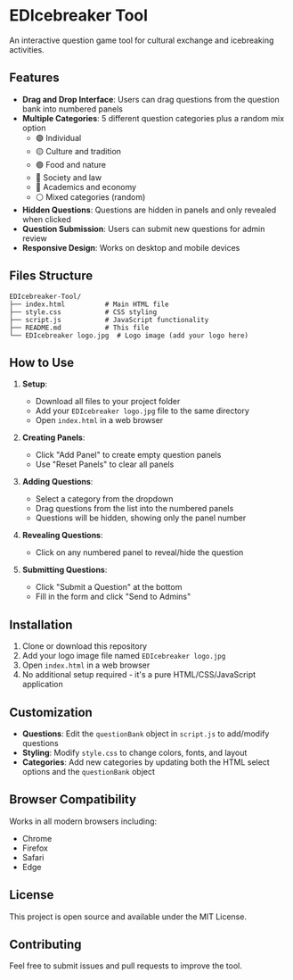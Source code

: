 # EDIcebreaker Tool

An interactive question game tool for cultural exchange and icebreaking activities.

## Features

- **Drag and Drop Interface**: Users can drag questions from the question bank into numbered panels
- **Multiple Categories**: 5 different question categories plus a random mix option
  - 🟣 Individual
  - 🟡 Culture and tradition
  - 🟢 Food and nature
  - 🔴 Society and law
  - 🔵 Academics and economy
  - ⚪ Mixed categories (random)
- **Hidden Questions**: Questions are hidden in panels and only revealed when clicked
- **Question Submission**: Users can submit new questions for admin review
- **Responsive Design**: Works on desktop and mobile devices

## Files Structure

```
EDIcebreaker-Tool/
├── index.html          # Main HTML file
├── style.css           # CSS styling
├── script.js           # JavaScript functionality
├── README.md           # This file
└── EDIcebreaker logo.jpg  # Logo image (add your logo here)
```

## How to Use

1. **Setup**: 
   - Download all files to your project folder
   - Add your `EDIcebreaker logo.jpg` file to the same directory
   - Open `index.html` in a web browser

2. **Creating Panels**:
   - Click "Add Panel" to create empty question panels
   - Use "Reset Panels" to clear all panels

3. **Adding Questions**:
   - Select a category from the dropdown
   - Drag questions from the list into the numbered panels
   - Questions will be hidden, showing only the panel number

4. **Revealing Questions**:
   - Click on any numbered panel to reveal/hide the question

5. **Submitting Questions**:
   - Click "Submit a Question" at the bottom
   - Fill in the form and click "Send to Admins"

## Installation

1. Clone or download this repository
2. Add your logo image file named `EDIcebreaker logo.jpg`
3. Open `index.html` in a web browser
4. No additional setup required - it's a pure HTML/CSS/JavaScript application

## Customization

- **Questions**: Edit the `questionBank` object in `script.js` to add/modify questions
- **Styling**: Modify `style.css` to change colors, fonts, and layout
- **Categories**: Add new categories by updating both the HTML select options and the `questionBank` object

## Browser Compatibility

Works in all modern browsers including:
- Chrome
- Firefox  
- Safari
- Edge

## License

This project is open source and available under the MIT License.

## Contributing

Feel free to submit issues and pull requests to improve the tool.

